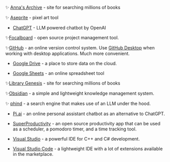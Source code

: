 ✨ [Anna's Archive](https://annas-archive.org)  - site for searching millions of books 

✨ [Aseprite](https://github.com/aseprite/aseprite) - pixel art tool

*  [ChatGPT](https://chat.openai.com) - LLM powered chatbot by OpenAI

✨[Focalboard](https://www.focalboard.com) - open source project management tool.

✨[GitHub](https://github.com) - an online version control system. Use [GitHub Desktop](https://desktop.github.com) when working with desktop applications. Much more convenient.

* [Google Drive](https://www.google.com/drive/) - a place to store data on the cloud.

* [Google Sheets](https://www.google.com/sheets/about/) - an online spreadsheet tool

✨[Library Genesis](https://libgen.is) - site for searching millions of books

✨[Obsidian](https://obsidian.md) - a simple and lightweight knowledge management system.

✨ [phind](https://www.phind.com/search?q=how+to+learn+group+theory+for+a+beginner&c=&source=searchbox&init=true) - a search engine that makes use of an LLM under the hood. 

* [Pi.ai](https://pi.ai/talk) - an online personal assistant chatbot as an alternative to ChatGPT.


* [SuperProductivity](https://github.com/johannesjo/super-productivity/releases) - an open source productivity app that can be used as a scheduler, a pomodoro timer, and a time tracking tool. 

* [Visual Studio](https://visualstudio.microsoft.com) - a powerful IDE for C++ and C# development.

* [Visual Studio Code](https://code.visualstudio.com) - a lightweight IDE with a lot of extensions available in the marketplace.
